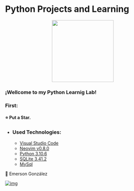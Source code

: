# Python Projects and Learning 

<p align="center" >
     <img width="200" heigth="200" src="https://techlabkids.com/wp-content/uploads/2022/01/159-1595848_python-logo-png-transparent-background-python-logo-png.png">
</p>

### ¡Wellcome to my Python Learnig Lab! 


### First:

#### ⭐ Put a Star.

- ### Used Technologies:

  - [Visual Studio Code](https://code.visualstudio.com)
  - [Neovim v0.8.0](https://github.com/neovim/neovim)
  - [Python 3.10.6](https://www.python.org/downloads/release/python-3106/)
  - [SQLite 3.41.2](https://www.sqlite.org/releaselog/3_41_2.html)
  - [MySql](https://www.mysql.com/)

🔗 Emerson González

[![img](https://camo.githubusercontent.com/c00f87aeebbec37f3ee0857cc4c20b21fefde8a96caf4744383ebfe44a47fe3f/68747470733a2f2f696d672e736869656c64732e696f2f62616467652f2d4c696e6b6564496e2d2532333030373742353f7374796c653d666f722d7468652d6261646765266c6f676f3d6c696e6b6564696e266c6f676f436f6c6f723d7768697465)](https://www.linkedin.com/in/emerson-gonzalez-developer/)
